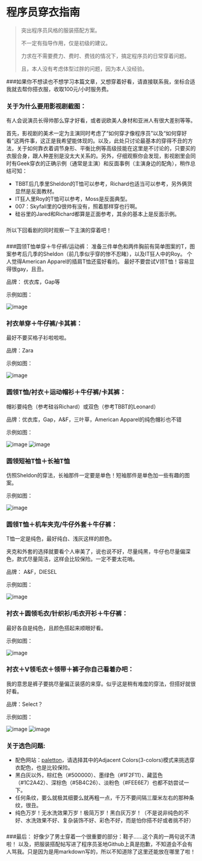 # 程序员穿衣指南

>突出程序员风格的服装搭配方案。
>
>不一定有指导作用，仅是初级的建议。
>
>力求在不需要费力、费时、费钱的情况下，搞定程序员的日常穿着问题。
>
>且，本人没有考虑体型过胖的问题，因为本人没经验。


###如果你不想读也不想学习本篇文章，又想穿着好看，请直接联系我，坐标合适我就去帮你搭衣服，收取100元/小时服务费。


###
### 关于为什么要用影视剧截图：
有人会说演员长得帅那么穿才好看，或者说欧美人身材和亚洲人有很大差别等等。

首先，影视剧的美术一定为主演同时考虑了“如何穿才像程序员”以及“如何穿好看”这两件事，这正是我希望能体现的。以及，此处只讨论最基本的穿得不丑的方法，关于如何靠衣着调节身形、平衡比例等高级技能在这里是不讨论的，只要买的衣服合身，跟人种差别是没太大关系的。另外，仔细观察你会发现，影视剧里会同时有Geek穿衣的正确示例（通常是主演）和反面事例（主演身边的配角），稍作总结可知：
- TBBT后几季里Sheldon的T恤可以参考，Richard也适当可以参考，另外俩货显然是反面教材。
- IT狂人里Roy的T恤可以参考，Moss是反面典型。
- 007：Skyfall里的Q很帅有没有，照着那样穿也行啊。
- 硅谷里的Jared和Richard都算是正面参考，其余的基本上是反面示例。

### 
所以下回看剧的同时观察一下主演的穿着吧！



###  
###圆领T恤单穿＋牛仔裤/运动裤：
准备三件单色和两件胸前有简单图案的T，图案参考后几季的Sheldon（前几季似乎穿的惨不忍睹），以及IT狂人中的Roy。
个人觉得American Apparel的插肩T恤还蛮好看的。
最好不要尝试V领T恤！容易显得很gay，且丑。

品牌： 优衣库，Gap等

示例如图：

![image](https://raw.githubusercontent.com/ronneymeow/programmerdresscode/master/example_pics/ch1/23.pic.jpg)

###
### 衬衣单穿＋牛仔裤/卡其裤：
最好不要买格子衫啦啦啦。

品牌：Zara

示例如图：

![image](https://raw.githubusercontent.com/ronneymeow/programmerdresscode/master/example_pics/ch2/158.pic.jpg)

###
### 圆领T恤/衬衣＋运动帽衫＋牛仔裤/卡其裤：
帽衫要纯色（参考硅谷Richard）或双色（参考TBBT的Leonard）

品牌：优衣库，Gap，A&F，三叶草，American Apparel的纯色帽衫也不错

示例如图：

![image](https://raw.githubusercontent.com/ronneymeow/programmerdresscode/master/example_pics/ch3/77.pic.jpg)
![image](https://raw.githubusercontent.com/ronneymeow/programmerdresscode/master/example_pics/ch1/21.pic.jpg)

###
### 圆领短袖T恤＋长袖T恤
仿照Sheldon的穿法，长袖那件一定要是单色！短袖那件是单色加一些有趣的图案。

示例如图：

![image](https://raw.githubusercontent.com/ronneymeow/programmerdresscode/master/example_pics/ch4/130.pic.jpg)

###
### 圆领T恤＋机车夹克/牛仔外套＋牛仔裤：
T恤一定是纯色，最好纯白、浅灰这样的颜色。

夹克和外套的选择就要看个人审美了，说也说不好，尽量纯黑，牛仔也尽量偏深色，款式尽量简洁，这样会比较保险。一定不要太花哨。

品牌： A&F，DIESEL

示例如图：

![image](https://raw.githubusercontent.com/ronneymeow/programmerdresscode/master/example_pics/ch5/103.pic.jpg)

###
### 衬衣＋圆领毛衣/针织衫/毛衣开衫＋牛仔裤：

最好各自是纯色，且颜色搭起来顺眼好看。

示例如图：

![image](https://raw.githubusercontent.com/ronneymeow/programmerdresscode/master/example_pics/ch1/22.pic.jpg)

###
### 衬衣＋V领毛衣＋领带＋裤子你自己看着办吧：

我的意思是裤子要挑尽量偏正装感的来穿。似乎这是稍有难度的穿法，但搭好就很好看。

品牌：Select？

示例如图：

![image](https://raw.githubusercontent.com/ronneymeow/programmerdresscode/master/example_pics/ch7/139.pic.jpg)
![image](https://raw.githubusercontent.com/ronneymeow/programmerdresscode/master/example_pics/ch7/140.pic.jpg)

###
### 关于选色问题:

- 配色网站：[paletton]，请选择其中的Adjacent Colors(3-colors)模式来挑选穿衣配色，也是比较保险。
- 黑白灰以外，棕红色（#500000）、墨绿色（#1F2F11）、藏蓝色（#1C2A42）、深棕色（#5B4C26）、淡粉色（#FEE6E7）也都不妨尝试一下。
- 任何条纹，要么就极其细要么就再粗一点，千万不要间隔三厘米左右的那种条纹，很丑。
- 纯色万岁！无水洗效果万岁！极简万岁！黑白灰万岁！（不是说非纯色的不好、水洗效果不好、复杂装饰不好、彩色不好，而是怕你搭不好或者挑不好）

###
###最后：
好像少了男士穿着一个很重要的部分：鞋子……这个真的一两句说不清啦！
以及，把服装搭配帖写进了程序员圣地Github上真是抱歉，不知道会不会有人骂我。只是因为是用markdown写的，所以不知道除了这里还能放在哪里了啦！


[paletton]:http://paletton.com/#uid=52A0u0k65r114KK3fvR9tmRdbiY

